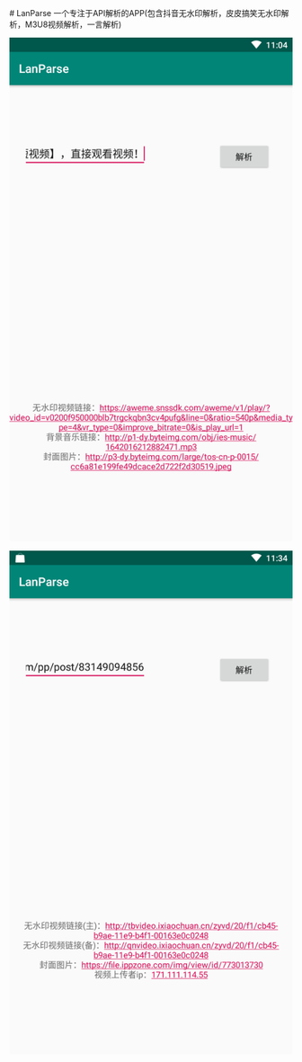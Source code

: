 ﻿﻿# LanParse
一个专注于API解析的APP(包含抖音无水印解析，皮皮搞笑无水印解析，M3U8视频解析，一言解析)

![preview1](./preview1.png)

![preview2](./preview2.png)
